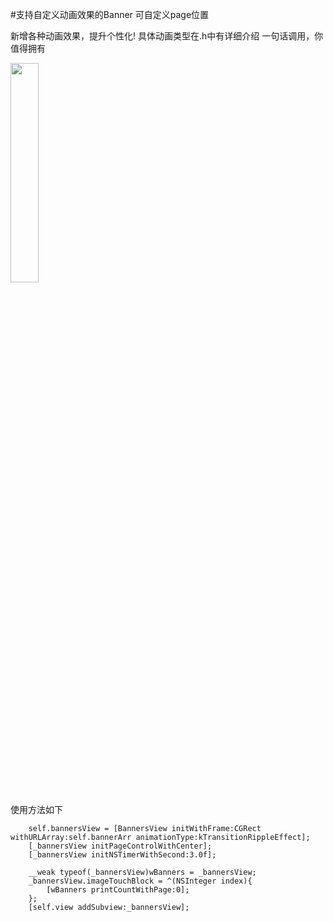 #支持自定义动画效果的Banner  可自定义page位置

新增各种动画效果，提升个性化! 具体动画类型在.h中有详细介绍
一句话调用，你值得拥有


<img src="http://ww4.sinaimg.cn/large/005Duxwwgw1f4o1n8tjltg30ac05lb2a.gif" width="30%" height="30%">

使用方法如下
        
        self.bannersView = [BannersView initWithFrame:CGRect withURLArray:self.bannerArr animationType:kTransitionRippleEffect];
        [_bannersView initPageControlWithCenter];
        [_bannersView initNSTimerWithSecond:3.0f];
        
        __weak typeof(_bannersView)wBanners = _bannersView;
        _bannersView.imageTouchBlock = ^(NSInteger index){
            [wBanners printCountWithPage:0];
        };
        [self.view addSubview:_bannersView];
